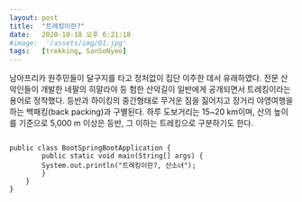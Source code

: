 ```yaml
---
layout: post
title:  "트레킹이란?"
date:   2020-10-18 오후 6:21:18
#image:  '/assets/img/01.jpg'
tags:   [trekking, SanSoNyeo]
---
```


남아프리카 원주민들이 달구지를 타고 정처없이 집단 이주한 데서 유래하였다.
전문 산악인들이 개발한 네팔의 히말라야 등 험한 산악길이 일반에게 공개되면서 트레킹이라는 용어로 정착했다. 
등반과 하이킹의 중간형태로 무거운 짐을 짊어지고 장거리 야영여행을 하는 백패킹(back packing)과 구별된다. 
하루 도보거리는 15~20 km이며, 산의 높이를 기준으로 5,000 m 이상은 등반, 그 이하는 트레킹으로 구분하기도 한다.

<pre>
<code>
public class BootSpringBootApplication {
        public static void main(String[] args) {
        System.out.println("트레킹이란?, 산소녀");
        }
    }
}
</code>
</pre>

